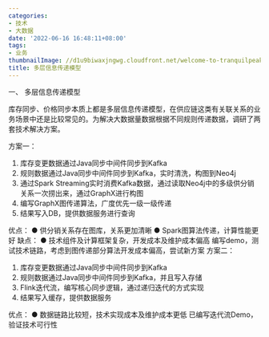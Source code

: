 ```yaml
---
categories:
- 技术
- 大数据
date: '2022-06-16 16:48:11+08:00'
tags:
- 业务
thumbnailImage: //d1u9biwaxjngwg.cloudfront.net/welcome-to-tranquilpeak/city-750.jpg
title: 多层信息传递模型
---
```

一、 多层信息传递模型

库存同步、价格同步本质上都是多层信息传递模型，在供应链这类有关联关系的业务场景中还是比较常见的。<!--more-->为解决大数据量数据根据不同规则传递数据，调研了两套技术解决方案。 


方案一：
1. 库存变更数据通过Java同步中间件同步到Kafka
2. 规则数据通过Java同步中间件同步到Kafka，实时清洗，构图到Neo4j
3. 通过Spark Streaming实时消费Kafka数据，通过读取Neo4j中的多级供分销关系一次捞出来，通过GraphX进行构图
4. 编写GraphX图传递算法，广度优先一级一级传递
5. 结果写入DB，提供数据服务进行查询 

优点：
● 供分销关系存在图库，关系更加清晰
● Spark图算法传递，计算性能更好
缺点：
● 技术组件及计算框架复杂，开发成本及维护成本偏高
编写demo，测试技术链路，考虑到图传递部分算法开发成本偏高，尝试新方案
方案二：
1. 库存变更数据通过Java同步中间件同步到Kafka
2. 规则数据通过Java同步中间件同步到Kafka，并且写入存储
3. Flink迭代流，编写核心同步逻辑，通过递归迭代的方式实现
4. 结果写入缓存，提供数据服务

优点：
● 数据链路比较短，技术实现成本及维护成本更低
已编写迭代流Demo，验证技术可行性